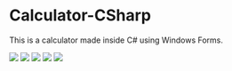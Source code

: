 # Calculator-CSharp
This is a calculator made inside C# using Windows Forms. 


<img src="https://cdn.discordapp.com/attachments/323107036990668810/1037446694301859910/unknown.png">
<img src="https://cdn.discordapp.com/attachments/323107036990668810/1037446773419036753/unknown.png">
<img src="https://cdn.discordapp.com/attachments/323107036990668810/1037446828704153600/unknown.png">
<img src="https://cdn.discordapp.com/attachments/323107036990668810/1037446930764144671/unknown.png">
<img src="https://cdn.discordapp.com/attachments/323107036990668810/1037447010065850398/unknown.png">
